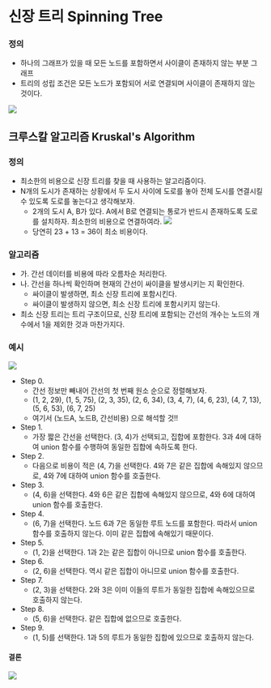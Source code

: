 # 신장 트리 Spinning Tree
### 정의
* 하나의 그래프가 있을 때 모든 노드를 포함하면서 사이클이 존재하지 않는 부분 그래프
* 트리의 성립 조건은 모든 노드가 포함되어 서로 연결되며 사이클이 존재하지 않는 것이다.

![](https://i.imgur.com/UkEO6OM.png)

## 크루스칼 알고리즘 Kruskal's Algorithm
### 정의
* 최소한의 비용으로 신장 트리를 찾을 때 사용하는 알고리즘이다.
* N개의 도시가 존재하는 상황에서 두 도시 사이에 도로를 놓아 전체 도시를 연결시킬 수 있도록 도로를 놓는다고 생각해보자.
    * 2개의 도시 A, B가 있다. A에서 B로 연결되는 통로가 반드시 존재하도록 도로를 설치하자. 최소한의 비용으로 연결하여라.
        ![](https://i.imgur.com/epqmLFW.png)
    * 당연히 23 + 13 = 36이 최소 비용이다.

### 알고리즘
* 가. 간선 데이터를 비용에 따라 오름차순 처리한다.
* 나. 간선을 하나씩 확인하며 현재의 간선이 싸이클을 발생시키는 지 확인한다.
    * 싸이클이 발생하면, 최소 신장 트리에 포함시킨다.
    * 싸이클이 발생하지 않으면, 최소 신장 트리에 포함시키지 않는다.
* 최소 신장 트리는 트리 구조이므로, 신장 트리에 포함되는 간선의 개수는 노드의 개수에서 1을 제외한 것과 마찬가지다.

### 예시
![](https://i.imgur.com/kchMV45.png)
* Step 0. 
    * 간선 정보만 빼내어 간선의 첫 번째 원소 순으로 정렬해보자.
    * (1, 2, 29), (1, 5, 75), (2, 3, 35), (2, 6, 34), (3, 4, 7), (4, 6, 23), (4, 7, 13), (5, 6, 53), (6, 7, 25)
    * 여기서 (노드A, 노드B, 간선비용) 으로 해석할 것!!
* Step 1. 
    * 가장 짧은 간선을 선택한다. (3, 4)가 선택되고, 집합에 포함한다. 3과 4에 대하여 union 함수를 수행하여 동일한 집합에 속하도록 한다.
* Step 2. 
    * 다음으로 비용이 적은 (4, 7)을 선택한다. 4와 7은 같은 집합에 속해있지 않으므로, 4와 7에 대하여 union 함수를 호출한다.
* Step 3. 
    * (4, 6)을 선택한다. 4와 6은 같은 집합에 속해있지 않으므로, 4와 6에 대하여 union 함수를 호출한다.
* Step 4. 
    * (6, 7)을 선택한다. 노드 6과 7은 동일한 루트 노드를 포함한다. 따라서 union 함수를 호출하지 않는다. 이미 같은 집합에 속해있기 때문이다.
* Step 5. 
    * (1, 2)을 선택한다. 1과 2는 같은 집합이 아니므로 union 함수를 호출한다.
* Step 6. 
    * (2, 6)을 선택한다. 역시 같은 집합이 아니므로 union 함수를 호출한다.
* Step 7. 
    * (2, 3)을 선택한다. 2와 3은 이미 이들의 루트가 동일한 집합에 속해있으므로 호출하지 않는다.
* Step 8. 
    * (5, 6)을 선택한다. 같은 집합에 없으므로 호출한다.
* Step 9. 
    * (1, 5)를 선택한다. 1과 5의 루트가 동일한 집합에 있으므로 호출하지 않는다.

#### 결론

![](https://i.imgur.com/9pXD6ZI.png)

